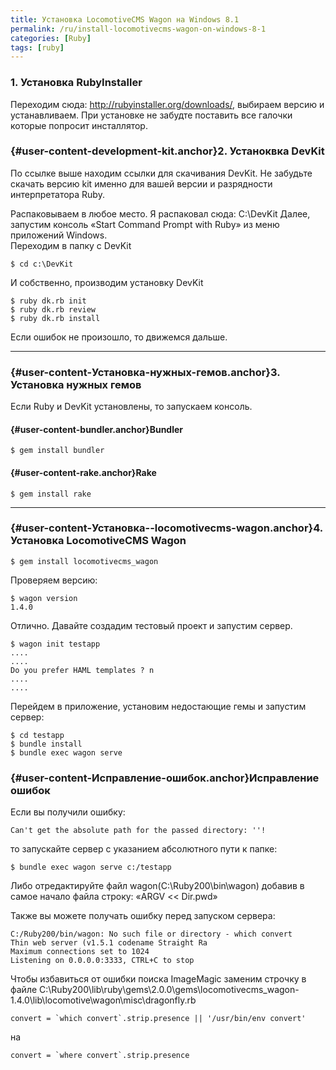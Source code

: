 ```yaml
---
title: Установка LocomotiveCMS Wagon на Windows 8.1
permalink: /ru/install-locomotivecms-wagon-on-windows-8-1
categories: [Ruby]
tags: [ruby]
---
```

### 1. Установка RubyInstaller

Переходим сюда: <http://rubyinstaller.org/downloads/>, выбираем версию и устанавливаем. При установке не забудте поставить все галочки которые попросит инсталлятор.
<!--more-->
### [][1]{#user-content-development-kit.anchor}2. Устаноквка DevKit

По ссылке выше находим ссылки для скачивания DevKit. Не забудьте скачать версию kit именно для вашей версии и разрядности интерпретатора Ruby.

Распаковываем в любое место. Я распаковал сюда: C:\DevKit Далее, запустим консоль &#171;Start Command Prompt with Ruby&#187; из меню приложений Windows.  
Переходим в папку с DevKit

```
$ cd c:\DevKit

```

И собственно, производим установку DevKit

```
$ ruby dk.rb init
$ ruby dk.rb review
$ ruby dk.rb install
```

Если ошибок не произошло, то движемся дальше.

* * *

### [][2]{#user-content-Установка-нужных-гемов.anchor}3. Установка нужных гемов

Если Ruby и DevKit установлены, то запускаем консоль.

#### [][3]{#user-content-bundler.anchor}Bundler

```
$ gem install bundler
```

#### [][4]{#user-content-rake.anchor}Rake

```
$ gem install rake
```

* * *

### [][5]{#user-content-Установка--locomotivecms-wagon.anchor}4. Установка LocomotiveCMS Wagon

```
$ gem install locomotivecms_wagon
```

Проверяем версию:

```
$ wagon version
1.4.0
```

Отлично. Давайте создадим тестовый проект и запустим сервер.

```
$ wagon init testapp
....
....
Do you prefer HAML templates ? n
....
....
```

Перейдем в приложение, установим недостающие гемы и запустим сервер:

```
$ cd testapp
$ bundle install
$ bundle exec wagon serve
```

### [][6]{#user-content-Исправление-ошибок.anchor}Исправление ошибок

Если вы получили ошибку:

```
Can't get the absolute path for the passed directory: ''!
```

то запускайте сервер с указанием абсолютного пути к папке:

```
$ bundle exec wagon serve с:/testapp
```

Либо отредактируйте файл wagon(C:\Ruby200\bin\wagon) добавив в самое начало файла строку: &#171;ARGV << Dir.pwd&#187;

Также вы можете получать ошибку перед запуском сервера:

```
C:/Ruby200/bin/wagon: No such file or directory - which convert
Thin web server (v1.5.1 codename Straight Ra
Maximum connections set to 1024
Listening on 0.0.0.0:3333, CTRL+C to stop
```

Чтобы избавиться от ошибки поиска ImageMagic заменим строчку в файле C:\Ruby200\lib\ruby\gems\2.0.0\gems\locomotivecms_wagon-1.4.0\lib\locomotive\wagon\misc\dragonfly.rb

```
convert = `which convert`.strip.presence || '/usr/bin/env convert' 
```

на

```
convert = `where convert`.strip.presence
```

 [1]: https://gist.github.com/istickz/9475935#development-kit
 [2]: https://gist.github.com/istickz/9475935#Установка-нужных-гемов
 [3]: https://gist.github.com/istickz/9475935#bundler
 [4]: https://gist.github.com/istickz/9475935#rake
 [5]: https://gist.github.com/istickz/9475935#Установка--locomotivecms-wagon
 [6]: https://gist.github.com/istickz/9475935#Исправление-ошибок